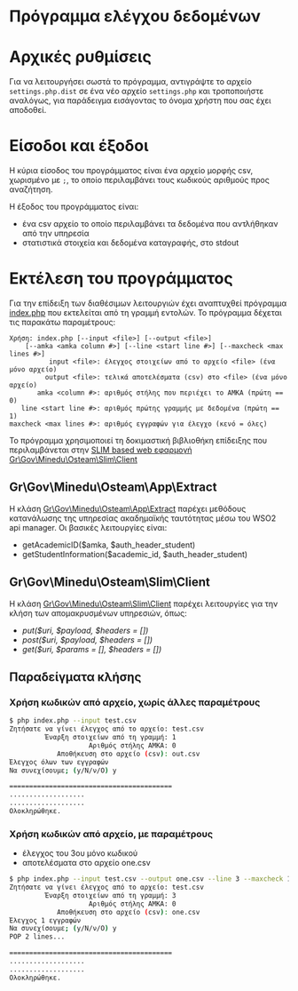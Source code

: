 Πρόγραμμα ελέγχου δεδομένων 
===========================

# Αρχικές ρυθμίσεις 

Για να λειτουργήσει σωστά το πρόγραμμα, αντιγράψτε το αρχείο `settings.php.dist` σε ένα 
νέο αρχείο `settings.php` και τροποποιήστε αναλόγως, για παράδειγμα εισάγοντας το όνομα 
χρήστη που σας έχει αποδοθεί. 

# Είσοδοι και έξοδοι 

Η κύρια είσοδος του προγράμματος είναι ένα αρχείο μορφής csv, χωρισμένο με `;`, το οποίο
περιλαμβάνει τους κωδικούς αριθμούς προς αναζήτηση. 

Η έξοδος του προγράμματος είναι:

- ένα csv αρχείο το οποίο περιλαμβάνει τα δεδομένα που αντλήθηκαν από την υπηρεσία 
- στατιστικά στοιχεία και δεδομένα καταγραφής, στο stdout

# Εκτέλεση του προγράμματος 

Για την επίδειξη των διαθέσιμων λειτουργιών έχει αναπτυχθεί πρόγραμμα [index.php](index.php) 
που εκτελείται από τη γραμμή εντολών.
Το πρόγραμμα δέχεται τις παρακάτω παραμέτρους: 

```
Χρήση: index.php [--input <file>] [--output <file>]
    [--amka <amka column #>] [--line <start line #>] [--maxcheck <max lines #>]
          input <file>: έλεγχος στοιχείων από το αρχείο <file> (ένα μόνο αρχείο)
         output <file>: τελικά αποτελέσματα (csv) στο <file> (ένα μόνο αρχείο)
       amka <column #>: αριθμός στήλης που περιέχει το ΑΜΚΑ (πρώτη == 0)
   line <start line #>: αριθμός πρώτης γραμμής με δεδομένα (πρώτη == 1)
maxcheck <max lines #>: αριθμός εγγραφών για έλεγχο (κενό = όλες)
```

Το πρόγραμμα χρησιμοποιεί τη δοκιμαστική βιβλιοθήκη επίδειξης που περιλαμβάνεται στην 
[SLIM based web εφαρμογή Gr\Gov\Minedu\Osteam\Slim\Client](../slim-app/src/osteam/Client.php)

## Gr\Gov\Minedu\Osteam\App\Extract 

Η κλάση [Gr\Gov\Minedu\Osteam\App\Extract](src/Extract.php) παρέχει μεθόδους κατανάλωσης της
υπηρεσίας ακαδημαϊκής ταυτότητας μέσω του WSO2 api manager. Οι βασικές λειτουργίες είναι: 

* getAcademicID($amka, $auth_header_student) 
* getStudentInformation($academic_id, $auth_header_student)

## Gr\Gov\Minedu\Osteam\Slim\Client 

Η κλάση [Gr\Gov\Minedu\Osteam\Slim\Client](src/Client.php) παρέχει λειτουργίες για την
κλήση των απομακρυσμένων υπηρεσιών, όπως: 

* _put($uri, $payload, $headers = [])_
* _post($uri, $payload, $headers = [])_
* _get($uri, $params = [], $headers = [])_

## Παραδείγματα κλήσης

### Χρήση κωδικών από αρχείο, χωρίς άλλες παραμέτρους  

```sh
$ php index.php --input test.csv
Ζητήσατε να γίνει έλεγχος από τo αρχείo: test.csv
         Έναρξη στοιχείων από τη γραμμή: 1
                    Αριθμός στήλης ΑΜΚΑ: 0
            Αποθήκευση στο αρχείο (csv): out.csv
Έλεγχος όλων των εγγραφών
Να συνεχίσουμε; (y/N/ν/Ο) y

=========================================
...................
...................
Ολοκληρώθηκε.
```

### Χρήση κωδικών από αρχείο, με παραμέτρους

* έλεγχος του 3ου μόνο κωδικού
* αποτελέσματα στο αρχείο one.csv 

```sh
$ php index.php --input test.csv --output one.csv --line 3 --maxcheck 1
Ζητήσατε να γίνει έλεγχος από τo αρχείo: test.csv
         Έναρξη στοιχείων από τη γραμμή: 3
                    Αριθμός στήλης ΑΜΚΑ: 0
            Αποθήκευση στο αρχείο (csv): one.csv
Έλεγχος 1 εγγραφών
Να συνεχίσουμε; (y/N/ν/Ο) y
POP 2 lines...

=========================================
...................
...................
Ολοκληρώθηκε.
```
